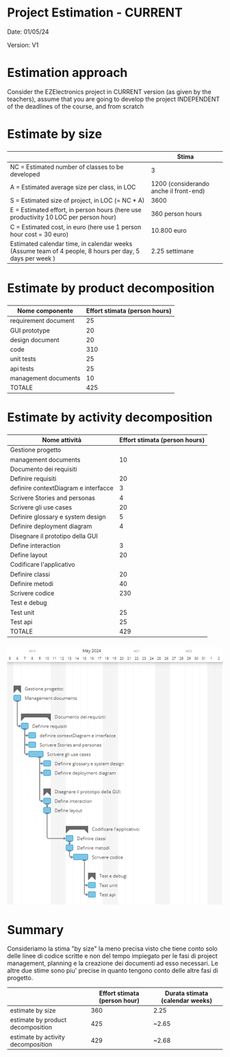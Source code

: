 # Project Estimation - CURRENT
Date: 01/05/24

Version: V1


# Estimation approach
Consider the EZElectronics  project in CURRENT version (as given by the teachers), assume that you are going to develop the project INDEPENDENT of the deadlines of the course, and from scratch
# Estimate by size
### 
|                                                                                                        | Stima                       |             
| ------------------------------------------------------------------------------------------------------ | --------------------------- |  
| NC =  Estimated number of classes to be developed                                                      |  3                       |             
| A = Estimated average size per class, in LOC                                                           |  1200  (considerando anche il front-end)                    | 
| S = Estimated size of project, in LOC (= NC * A)                                                       |  3600                       |
| E = Estimated effort, in person hours (here use productivity 10 LOC per person hour)                   |  360 person hours                       |   
| C = Estimated cost, in euro (here use 1 person hour cost = 30 euro)                                    |  10.800 euro                    | 
| Estimated calendar time, in calendar weeks (Assume team of 4 people, 8 hours per day, 5 days per week )|  2.25 settimane                     |               

# Estimate by product decomposition
### 
|         Nome componente   | Effort stimata (person hours)     |             
| ------------------------- | --------------------------------- | 
| requirement document      | 25                                |
| GUI prototype             | 20                                |
| design document           | 20                                |
| code                      | 310                               |
| unit tests                | 25                                |
| api tests                 | 25                                |
| management documents      | 10                                |
| TOTALE                    | 425                               |


# Estimate by activity decomposition
### 
|         Nome attività                | Effort stimata (person hours)     |             
| ------------------------------------ | --------------------------------- |
| Gestione progetto                    |                                   |
| management documents                 | 10                                |
| Documento dei requisiti              |                                   |
| Definire requisiti                   | 20                                |
| definire contextDiagram e interfacce | 3                                 |
| Scrivere Stories and personas        | 4                                 |
| Scrivere gli use cases               | 20                                |
| Definire glossary e system design    | 5                                |
| Definire deployment diagram          | 4                                 |
| Disegnare il prototipo della GUI     |                                   |
| Define interaction                   | 3                                 |
| Define layout                        | 20                                |
| Codificare l'applicativo             |                                   |
| Definire classi                      | 20                                |
| Definire metodi                      | 40                                |
| Scrivere codice                      | 230                                |
| Test e debug                         |                                   |
| Test unit                            | 25                                |
| Test api                             | 25                                |
| TOTALE                               | 429                               |

###

![Gant](./img/GantV1.png)

# Summary

Consideriamo la stima "by size" la meno precisa visto che tiene conto solo delle linee di codice scritte e non del tempo impiegato per
le fasi di project management, planning e la creazione dei documenti ad esso necessari.
Le altre due stime sono piu' precise in quanto tengono conto delle altre fasi di progetto.


|                                    | Effort stimata (person hour)            | Durata stimata     (calendar weeks) |          
| ---------------------------------- | --------------------------------------- | ----------------------------------- |
| estimate by size                   | 360                                     | 2.25                                |
| estimate by product decomposition  | 425                                     | ~2.65                               |
| estimate by activity decomposition | 429                                     | ~2.68                               |


